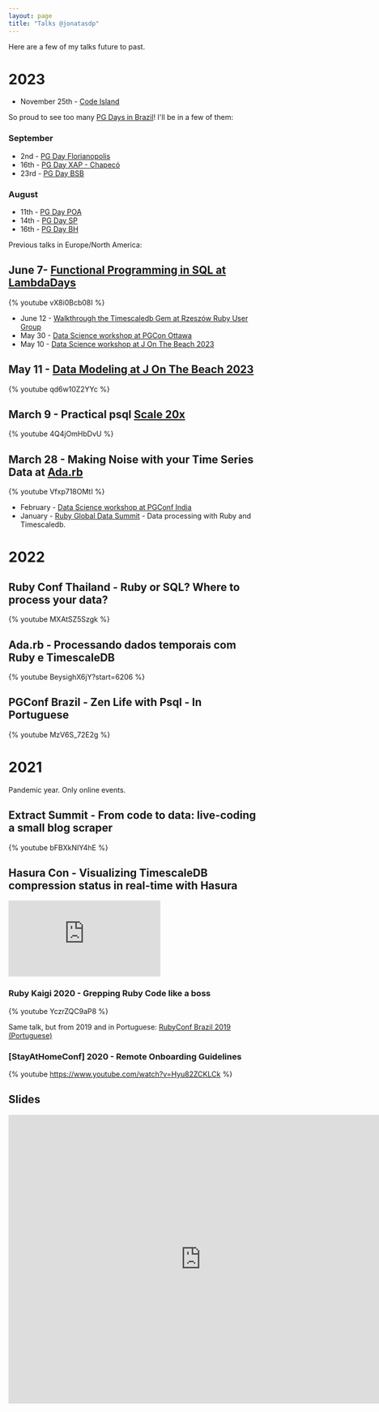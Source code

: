 ```yaml
---
layout: page
title: "Talks @jonatasdp"
---
```


Here are a few of my talks future to past.

# 2023

* November 25th - [Code Island](https://summit.codeisland.com.br/)

So proud to see too many [PG Days in Brazil](https://pgday.com.br)! I'll be in a
few of them:

### September

* 2nd - [PG Day Florianopolis](https://www.sympla.com.br/evento/pgday-floripa/2071983)
* 16th - [PG Day XAP - Chapecó](https://pgdayxap.com.br/2023)
* 23rd - [PG Day BSB](https://pgdaybsb.com.br)

### August

* 11th - [PG Day POA](https://www.sympla.com.br/evento/pgday-porto-alegre-2023/2057620)
* 14th - [PG Day SP](https://www.sympla.com.br/evento/pgday-sao-paulo-2023/2044774)
* 16th - [PG Day BH](https://www.sympla.com.br/evento/pgday-2023-bh-puc-coreu-manha-predio-43-auditorio-3/1996398)

Previous talks in Europe/North America:


## June 7- [Functional Programming in SQL at LambdaDays](https://www.lambdadays.org/lambdadays2023)

{% youtube vX8i0Bcb08I %}

* June 12 - [Walkthrough the Timescaledb Gem at Rzeszów Ruby User Group](http://rrug.pl/meetup/2023/05/15/spotkanie35.html)
* May 30 - [Data Science workshop at PGCon Ottawa](https://www.pgcon.org/2023/)
* May 10 - [Data Science workshop at J On The Beach 2023](https://www.jonthebeach.com/workshops/Reality-of-global-warming.-Data-Science-with-Postgres-and-TimescaleDB)

## May 11 - [Data Modeling at J On The Beach 2023](https://www.jonthebeach.com/schedule)

{% youtube qd6w10Z2YYc %}

## March 9 - Practical psql [Scale 20x](https://www.socallinuxexpo.org/scale/20x/)

{% youtube 4Q4jOmHbDvU %}

## March 28 - Making Noise with your Time Series Data at [Ada.rb](https://www.youtube.com/live/Vfxp718OMtI?feature=share&t=590)

{% youtube Vfxp718OMtI %}

* February - [Data Science workshop at PGConf India](https://pgconf.in)
* January - [Ruby Global Data Summit](https://events.geekle.us/ruby/) - Data processing with Ruby and Timescaledb.

# 2022

## Ruby Conf Thailand - Ruby or SQL? Where to process your data?

{% youtube MXAtSZ5Szgk %}

## Ada.rb - Processando dados temporais com Ruby e TimescaleDB

{% youtube BeysighX6jY?start=6206 %}

## PGConf Brazil - Zen Life with Psql - In Portuguese

{% youtube MzV6S_72E2g %}

# 2021

Pandemic year. Only online events.

## Extract Summit - From code to data: live-coding a small blog scraper

{% youtube bFBXkNIY4hE %}

## Hasura Con - Visualizing TimescaleDB compression status in real-time with Hasura

<div class="video-container">
  <iframe loading="lazy" title="Visualizing TimescaleDB compression status in real-time with Hasura" src="https://player.vimeo.com/video/569408772" frameBorder="0" allowfullscreen=""></iframe>
</div>

### Ruby Kaigi 2020 - Grepping Ruby Code like a boss

{% youtube YczrZQC9aP8 %}

Same talk, but from 2019 and in Portuguese: [RubyConf Brazil 2019 (Portuguese)](https://www.eventials.com/locaweb/jonatas-paganini-live-coding-grepping-ruby-code-like-a-boss/#_=_)

### [StayAtHomeConf] 2020 - Remote Onboarding Guidelines

{% youtube https://www.youtube.com/watch?v=Hyu82ZCKLCk %}

## Slides

<iframe src="http://www.slideshare.net/jonataspaganini/slideshelf" width="760px" height="570px" frameborder="0" marginwidth="0" marginheight="0" scrolling="no" style="border:none;" allowfullscreen webkitallowfullscreen mozallowfullscreen></iframe>

